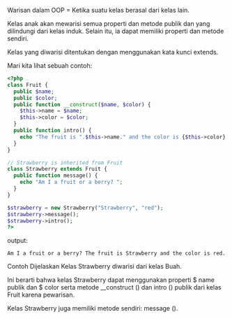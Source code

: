 Warisan dalam OOP = Ketika suatu kelas berasal dari kelas lain.

Kelas anak akan mewarisi semua properti dan metode publik dan yang dilindungi dari kelas induk. Selain itu, ia dapat memiliki properti dan metode sendiri.

Kelas yang diwarisi ditentukan dengan menggunakan kata kunci extends.

Mari kita lihat sebuah contoh:

```php
<?php
class Fruit {
  public $name;
  public $color;
  public function __construct($name, $color) {
    $this->name = $name;
    $this->color = $color; 
  }
  public function intro() {
    echo "The fruit is ".$this->name." and the color is {$this->color}."; 
  }
}

// Strawberry is inherited from Fruit
class Strawberry extends Fruit {
  public function message() {
    echo "Am I a fruit or a berry? "; 
  }
}

$strawberry = new Strawberry("Strawberry", "red");
$strawberry->message();
$strawberry->intro();
?>
```
output:
```
Am I a fruit or a berry? The fruit is Strawberry and the color is red.
```

Contoh Dijelaskan
Kelas Strawberry diwarisi dari kelas Buah.

Ini berarti bahwa kelas Strawberry dapat menggunakan properti $ name publik dan $ color serta metode __construct () dan intro () publik dari kelas Fruit karena pewarisan.

Kelas Strawberry juga memiliki metode sendiri: message ().